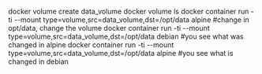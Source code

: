 docker volume create data_volume
docker volume ls
docker container run -ti --mount type=volume,src=data_volume,dst=/opt/data alpine #change in opt/data, change the volume
docker container run -ti --mount type=volume,src=data_volume,dst=/opt/data debian #you see what was changed in alpine
docker container run -ti --mount type=volume,src=data_volume,dst=/opt/data alpine #you see what is changed in debian
